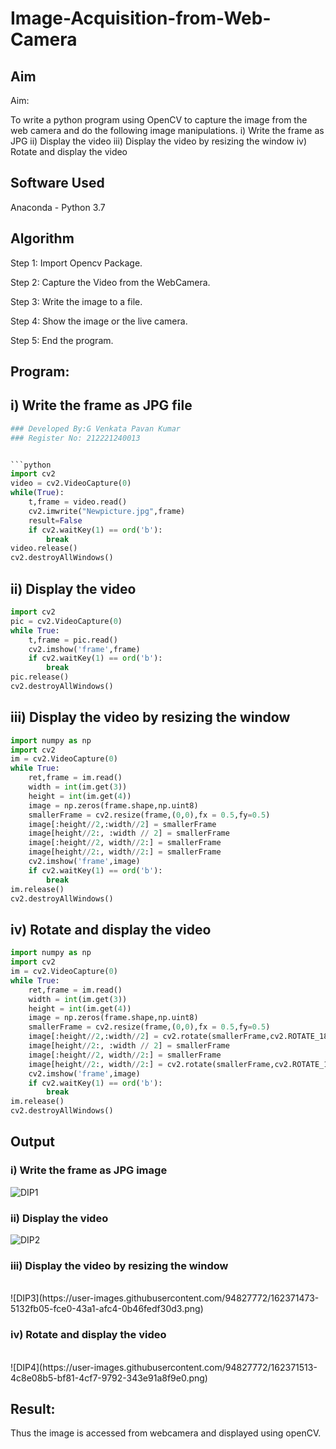 # Image-Acquisition-from-Web-Camera
## Aim
 
Aim:
 
To write a python program using OpenCV to capture the image from the web camera and do the following image manipulations.
i) Write the frame as JPG 
ii) Display the video 
iii) Display the video by resizing the window
iv) Rotate and display the video

## Software Used
Anaconda - Python 3.7
## Algorithm
Step 1:
Import Opencv Package.<br>

Step 2:
Capture the Video from the WebCamera.<br>

Step 3:
Write the image to a file.<br>

Step 4:
Show the image or the live camera.<br>

Step 5:
End the program.<br>

## Program:
## i) Write the frame as JPG file
``` Python
### Developed By:G Venkata Pavan Kumar
### Register No: 212221240013


```python
import cv2
video = cv2.VideoCapture(0)
while(True):
    t,frame = video.read()
    cv2.imwrite("Newpicture.jpg",frame)
    result=False
    if cv2.waitKey(1) == ord('b'):
        break
video.release()
cv2.destroyAllWindows()
```

## ii) Display the video
```python
import cv2
pic = cv2.VideoCapture(0)
while True:
    t,frame = pic.read()
    cv2.imshow('frame',frame)
    if cv2.waitKey(1) == ord('b'):
        break
pic.release()
cv2.destroyAllWindows()
```



## iii) Display the video by resizing the window
```python
import numpy as np
import cv2
im = cv2.VideoCapture(0)
while True:
    ret,frame = im.read()
    width = int(im.get(3))
    height = int(im.get(4))
    image = np.zeros(frame.shape,np.uint8)
    smallerFrame = cv2.resize(frame,(0,0),fx = 0.5,fy=0.5)
    image[:height//2,:width//2] = smallerFrame
    image[height//2:, :width // 2] = smallerFrame
    image[:height//2, width//2:] = smallerFrame
    image[height//2:, width//2:] = smallerFrame
    cv2.imshow('frame',image)
    if cv2.waitKey(1) == ord('b'):
        break
im.release()
cv2.destroyAllWindows()
```



## iv) Rotate and display the video
```python
import numpy as np
import cv2
im = cv2.VideoCapture(0)
while True:
    ret,frame = im.read()
    width = int(im.get(3))
    height = int(im.get(4))
    image = np.zeros(frame.shape,np.uint8)
    smallerFrame = cv2.resize(frame,(0,0),fx = 0.5,fy=0.5)
    image[:height//2,:width//2] = cv2.rotate(smallerFrame,cv2.ROTATE_180)
    image[height//2:, :width // 2] = smallerFrame
    image[:height//2, width//2:] = smallerFrame
    image[height//2:, width//2:] = cv2.rotate(smallerFrame,cv2.ROTATE_180)
    cv2.imshow('frame',image)
    if cv2.waitKey(1) == ord('b'):
        break
im.release()
cv2.destroyAllWindows()
```

## Output

### i) Write the frame as JPG image
![DIP1](https://user-images.githubusercontent.com/94827772/162371680-4fb7d409-7dce-4ae7-8156-e52f20a1ef50.png)


### ii) Display the video
![DIP2 ](https://user-images.githubusercontent.com/94827772/162371447-4edae789-6263-465c-91a7-ce7ca69aa5e7.png)


### iii) Display the video by resizing the window
</br>
![DIP3](https://user-images.githubusercontent.com/94827772/162371473-5132fb05-fce0-43a1-afc4-0b46fedf30d3.png)
</br>



### iv) Rotate and display the video
</br>
![DIP4](https://user-images.githubusercontent.com/94827772/162371513-4c8e08b5-bf81-4cf7-9792-343e91a8f9e0.png)
</br>


## Result:
Thus the image is accessed from webcamera and displayed using openCV.
